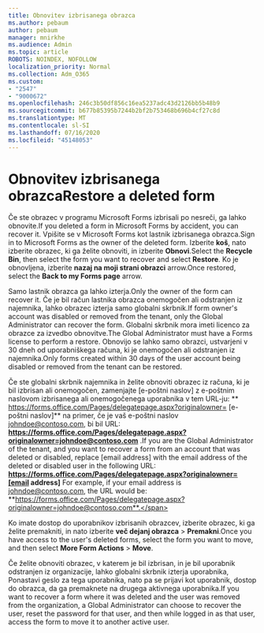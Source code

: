 ```yaml
---
title: Obnovitev izbrisanega obrazca
ms.author: pebaum
author: pebaum
manager: mnirkhe
ms.audience: Admin
ms.topic: article
ROBOTS: NOINDEX, NOFOLLOW
localization_priority: Normal
ms.collection: Adm_O365
ms.custom:
- "2547"
- "9000672"
ms.openlocfilehash: 246c3b50df856c16ea5237adc43d2126bb5b48b9
ms.sourcegitcommit: b677b85395b7244b2bf2b753468b696b4cf27c8d
ms.translationtype: MT
ms.contentlocale: sl-SI
ms.lasthandoff: 07/16/2020
ms.locfileid: "45148053"
---
```

# <a name="restore-a-deleted-form"></a><span data-ttu-id="0333c-102">Obnovitev izbrisanega obrazca</span><span class="sxs-lookup"><span data-stu-id="0333c-102">Restore a deleted form</span></span>

<span data-ttu-id="0333c-103">Če ste obrazec v programu Microsoft Forms izbrisali po nesreči, ga lahko obnovite.</span><span class="sxs-lookup"><span data-stu-id="0333c-103">If you deleted a form in Microsoft Forms by accident, you can recover it.</span></span> <span data-ttu-id="0333c-104">Vpišite se v Microsoft Forms kot lastnik izbrisanega obrazca.</span><span class="sxs-lookup"><span data-stu-id="0333c-104">Sign in to Microsoft Forms as the owner of the deleted form.</span></span> <span data-ttu-id="0333c-105">Izberite **koš**, nato izberite obrazec, ki ga želite obnoviti, in izberite **Obnovi**.</span><span class="sxs-lookup"><span data-stu-id="0333c-105">Select the **Recycle Bin**, then select the form you want to recover and select **Restore**.</span></span> <span data-ttu-id="0333c-106">Ko je obnovljena, izberite **nazaj na moji strani obrazci** arrow.</span><span class="sxs-lookup"><span data-stu-id="0333c-106">Once restored, select the **Back to my Forms page** arrow.</span></span>

<span data-ttu-id="0333c-107">Samo lastnik obrazca ga lahko izterja.</span><span class="sxs-lookup"><span data-stu-id="0333c-107">Only the owner of the form can recover it.</span></span> <span data-ttu-id="0333c-108">Če je bil račun lastnika obrazca onemogočen ali odstranjen iz najemnika, lahko obrazec izterja samo globalni skrbnik.</span><span class="sxs-lookup"><span data-stu-id="0333c-108">If form owner's account was disabled or removed from the tenant, only the Global Administrator can recover the form.</span></span> <span data-ttu-id="0333c-109">Globalni skrbnik mora imeti licenco za obrazce za izvedbo obnovitve.</span><span class="sxs-lookup"><span data-stu-id="0333c-109">The Global Administrator must have a Forms license to perform a restore.</span></span> <span data-ttu-id="0333c-110">Obnovijo se lahko samo obrazci, ustvarjeni v 30 dneh od uporabniškega računa, ki je onemogočen ali odstranjen iz najemnika.</span><span class="sxs-lookup"><span data-stu-id="0333c-110">Only forms created within 30 days of the user account being disabled or removed from the tenant can be restored.</span></span>

<span data-ttu-id="0333c-111">Če ste globalni skrbnik najemnika in želite obnoviti obrazec iz računa, ki je bil izbrisan ali onemogočen, zamenjajte [e-poštni naslov] z e-poštnim naslovom izbrisanega ali onemogočenega uporabnika v tem URL-ju: \*\* https://forms.office.com/Pages/delegatepage.aspx?originalowner= [e-poštni naslov]\*\* na primer, če je vaš e-poštni naslov johndoe@contoso.com, bi bil URL: **https://forms.office.com/Pages/delegatepage.aspx?originalowner=johndoe@contoso.com** .</span><span class="sxs-lookup"><span data-stu-id="0333c-111">If you are the Global Administrator of the tenant, and you want to recover a form from an account that was deleted or disabled, replace [email address] with the email address of the deleted or disabled user in the following URL: **https://forms.office.com/Pages/delegatepage.aspx?originalowner=[email address]** For example, if your email address is johndoe@contoso.com, the URL would be: **https://forms.office.com/Pages/delegatepage.aspx?originalowner=johndoe@contoso.com**.</span></span> 

<span data-ttu-id="0333c-112">Ko imate dostop do uporabnikov izbrisanih obrazcev, izberite obrazec, ki ga želite premakniti, in nato izberite **več dejanj obrazca**  >  **Premakni**.</span><span class="sxs-lookup"><span data-stu-id="0333c-112">Once you have access to the user's deleted forms, select the form you want to move, and then select **More Form Actions** > **Move**.</span></span>

<span data-ttu-id="0333c-113">Če želite obnoviti obrazec, v katerem je bil izbrisan, in je bil uporabnik odstranjen iz organizacije, lahko globalni skrbnik izterja uporabnika, Ponastavi geslo za tega uporabnika, nato pa se prijavi kot uporabnik, dostop do obrazca, da ga premaknete na drugega aktivnega uporabnika.</span><span class="sxs-lookup"><span data-stu-id="0333c-113">If you want to recover a form where it was deleted and the user was removed from the organization, a Global Administrator can choose to recover the user, reset the password for that user, and then while logged in as that user, access the form to move it to another active user.</span></span> 